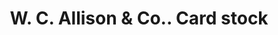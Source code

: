 ---
doi: 10.7916/D84J1S7T
date_other: '1900'
date_other_textual: 1900-1909
form: printed ephemera
genre:
- Card stock
name:
- W. C. Allison & Co.
object_in_context_url: https://biggert.cul.columbia.edu/items/view/ave_biggert_01449
subject_hierarchical_geographic:
- Philadelphia, Pennsylvania, United States
subject_name:
- W. C. Allison & Co.
title: W. C. Allison & Co.. Card stock
sort_title: W. C. Allison & Co.. Card stock
call_number: ave_biggert_01449
coordinates:
- 40.00944444444445,-75.13333333333334
pid: ave_biggert_01449
identifiers: ave_biggert_01449
permalink: /biggert/ave_biggert_01449/
layout: iiif-image-page
---